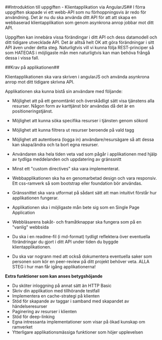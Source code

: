##Introduktion till uppgiften - Klientapplikation via AngularJS##
I förra uppgiften skapade vi ett webb-API som nu förhoppningsvis är redo för användning. Det är nu du ska använda ditt API för att att skapa en webbaserad klientapplikation som genom asynkrona anrop jobbar mot ditt API.

Uppgiften kan innebära vissa förändingar i ditt API och dess datamodell och ditt tidigare utvecklade API. Det är alltså helt OK att göra förändningar i sitt API även under detta steg. Naturligtvis vill vi kunna följa REST-principer så som HATEOAS i möjligaste mån men naturligtvis kan man behöva frångå dessa i vissa fall.


##Krav på applikationen##

Klientapplikationen ska vara skriven i angularJS och använda asynkrona anrop mot ditt tidigare skrivna API.

Applikationen ska kunna bistå sin användare med följande:

* Möjlighet att på ett genomtänkt och överskådligt sätt visa tjänstens alla resurser. Någon form av karttjänst bör användas då det är en positioneringstjänst.

* Möjlighet att kunna söka specifika resurser i tjänsten genom sökord

* Möjlighet att kunna filtrera ut resurser beroende på vald tagg

* Möjlighet att autentisera (logga in) användare/resursägare så att dessa kan skapa/ändra och ta bort egna resurser.

* Användaren ska hela tiden veta vad som pågår i applikationen med hjälp av tydliga meddelanden och uppdatering av gränssnitt

* Minst ett "custom directives" ska vara implementerat.

* Webbapplikationen ska ha en genomarbetad design och vara responsiv. Ett css-ramverk så som bootstrap eller foundation bör användas.

* Gränssnittet ska vara utformat på sådant sätt att man intuitivt förstår hur applikationen fungerar.

* Applikationen ska i möjligaste mån bete sig som en Single Page Application

* Webbläsarens bakåt- och framåtknappar ska fungera som på en "vanlig" webbsida

* Du ska i en readme-fil (i md-format) tydligt reflektera över eventuella förändringar du gjort i ditt API under tiden du byggde klientapplikationen.

* Du ska var nogrann med att också dokumentera eventuella saker som personen som kör en peer-review på ditt projekt behöver veta. ALLA STEG i hur man får igång applikationerna!


**Extra funktioner som kan anses betygshöjande**

* Du sköter inloggning på annat sätt än HTTP Basic
* Skriv din applikation med tillhörande testfall
* Implementera en cache-strategi på klienten
* Stöd för skapande av taggar i samband med skapandet av händelseresurser
* Paginering av resurser i klienten
* Stöd för deep-linking
* Egna intressanta implementationer som visar på ökad kunskap om ramverket
* Ytterligare applikationsmässiga funktioner som höjer upplevelsen


